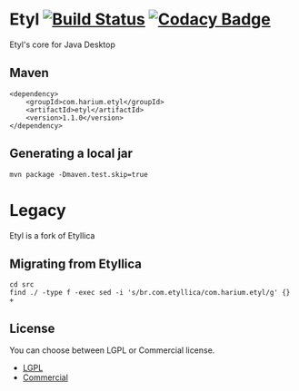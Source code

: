 # Etyl [![Build Status](https://travis-ci.org/Harium/etyl.svg?branch=master)](https://travis-ci.org/Harium/etyl) [![Codacy Badge](https://api.codacy.com/project/badge/Grade/4fe7372ce73741bf9955eb133e05e85b)](https://www.codacy.com/app/yuripourre/etyl?utm_source=github.com&amp;utm_medium=referral&amp;utm_content=Harium/etyl&amp;utm_campaign=Badge_Grade)

Etyl's core for Java Desktop

## Maven
```
<dependency>
    <groupId>com.harium.etyl</groupId>
    <artifactId>etyl</artifactId>
    <version>1.1.0</version>
</dependency>
```

## Generating a local jar
```
mvn package -Dmaven.test.skip=true
```

# Legacy
Etyl is a fork of Etyllica

## Migrating from Etyllica
```
cd src
find ./ -type f -exec sed -i 's/br.com.etyllica/com.harium.etyl/g' {} +
```


## License
You can choose between LGPL or Commercial license.

- [LGPL](http://www.gnu.org/licenses/lgpl.txt)
- [Commercial](http://www.harium.com/licenses/commercial.txt)




